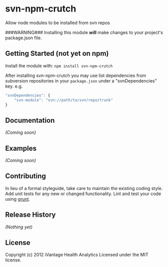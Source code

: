 # svn-npm-crutch

Allow node modules to be installed from svn repos

###WARNING###
Installing this module **will** make changes to your project's package.json
file.

## Getting Started (not yet on npm)
Install the module with: `npm install svn-npm-crutch`

After installing svn-npm-crutch you may use list dependencies from subversion
repositories in your `package.json` under a "svnDependencies" key. e.g.

```javascript
"svnDependencies": {
	"svn-module": "svn://path/to/svn/repo/trunk"
}
```

## Documentation
_(Coming soon)_

## Examples
_(Coming soon)_

## Contributing
In lieu of a formal styleguide, take care to maintain the existing coding style.
Add unit tests for any new or changed functionality. Lint and test your code
using [grunt](http://gruntjs.com/).

## Release History
_(Nothing yet)_

## License
Copyright (c) 2012 iVantage Health Analytics
Licensed under the MIT license.
